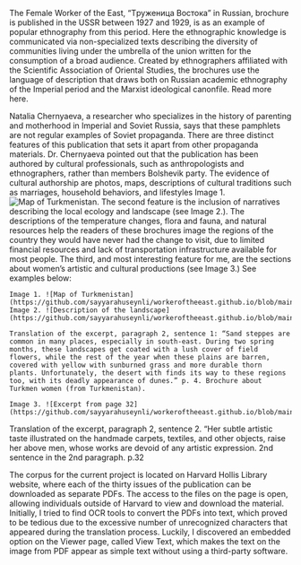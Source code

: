 The Female Worker of the East, “Tруженица Востока” in Russian, brochure is published in the USSR between 1927 and 1929, is as an example of popular ethnography from this period. Here the ethnographic knowledge is communicated via non-specialized texts describing the diversity of communities living under the umbrella of the union written for the consumption of a broad audience. Created by ethnographers affiliated with the Scientific Association of Oriental Studies, the brochures use the language of description that draws both on Russian academic ethnography of the Imperial period and the Marxist ideological canonfile. Read more here.

Natalia Chernyaeva, a researcher who specializes in the history of parenting and motherhood in Imperial and Soviet Russia, says that these pamphlets are not regular examples of Soviet propaganda. There are three distinct features of this publication that sets it apart from other propaganda materials. Dr. Chernyaeva pointed out that the publication has been authored by cultural professionals, such as anthropologists and ethnographers, rather than members Bolshevik party. The evidence of cultural authorship are photos, maps, descriptions of cultural traditions such as marriages, household behaviors, and lifestyles Image 1. ![Map of Turkmenistan](https://github.com/sayyarahuseynli/workeroftheeast.github.io/blob/main/Primary%20source/Image%201.%20Map%20of%20Turkmenistan.jpg). The second feature is the inclusion of narratives describing the local ecology and landscape (see Image 2.). The descriptions of the temperature changes, flora and fauna, and natural resources help the readers of these brochures image the regions of the country they would have never had the change to visit, due to limited financial resources and lack of transportation infrastructure available for most people. The third, and most interesting feature for me, are the sections about women’s artistic and cultural productions (see Image 3.)
See examples below: 

	Image 1. ![Map of Turkmenistan](https://github.com/sayyarahuseynli/workeroftheeast.github.io/blob/main/Primary%20source/Image%201.%20Map%20of%20Turkmenistan.jpg)
	Image 2. ![Description of the landscape] (https://github.com/sayyarahuseynli/workeroftheeast.github.io/blob/main/Primary%20source/Image%202.%20Description%20of%20the%20landscape.jpg)
 
	Translation of the excerpt, paragraph 2, sentence 1: “Sand steppes are common in many places, especially in south-east. During two spring months, these landscapes get coated with a lush cover of field flowers, while the rest of the year when these plains are barren, covered with yellow with sunburned grass and more durable thorn plants. Unfortunately, the desert with finds its way to these regions too, with its deadly appearance of dunes.” p. 4. Brochure about Turkmen women (from Turkmenistan). 
 
	Image 3. ![Excerpt from page 32] (https://github.com/sayyarahuseynli/workeroftheeast.github.io/blob/main/Primary%20source/Image%203.%20Excerpt%20from%20page%2032.jpg)
 
Translation of the excerpt, paragraph 2, sentence 2. “Her subtle artistic taste illustrated on the handmade carpets, textiles, and other objects, raise her above men, whose works are devoid of any artistic expression. 2nd sentence in the 2nd paragraph. p.32
 
The corpus for the current project is located on Harvard Hollis Library website, where each of the thirty issues of the publication can be downloaded as separate PDFs. The access to the files on the page is open, allowing individuals outside of Harvard to view and download the material. 
Initially, I tried to find OCR tools to convert the PDFs into text, which proved to be tedious due to the excessive number of unrecognized characters that appeared during the translation process. Luckily, I discovered an embedded option on the Viewer page, called View Text, which makes the text on the image from PDF appear as simple text without using a third-party software. 


